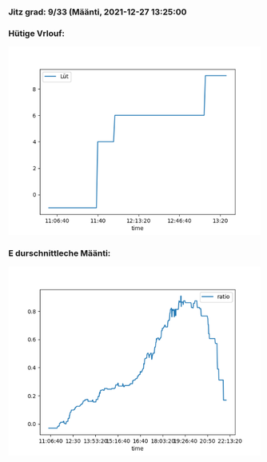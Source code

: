 ### Jitz grad: 9/33 (Määnti, 2021-12-27 13:25:00

### Hütige Vrlouf:
![Graph](Today.png)

### E durschnittleche Määnti:
![Graph](Määnti.png)